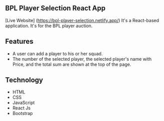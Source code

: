 ## BPL Player Selection React App
[Live Website] (https://bpl-player-selection.netlify.app/)
It's a React-based application. It's for the BPL player auction. 

## Features
* A user can add a player to his or her squad.
* The number of the selected player, the selected player's name with Price, and the total sum are shown at the top of the page.


## Technology
* HTML
* CSS
* JavaScript
* React Js
* Bootstrap
